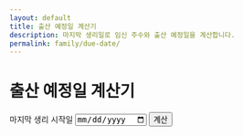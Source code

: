 ```yaml
---
layout: default
title: 출산 예정일 계산기
description: 마지막 생리일로 임신 주수와 출산 예정일을 계산합니다.
permalink: family/due-date/
---
```


# 출산 예정일 계산기
<div class="card" style="max-width:720px;margin:0 auto;">
  <form onsubmit="event.preventDefault();ddCalc();">
    <label>마지막 생리 시작일 <input type="date" id="lmp" required></label>
    <button type="submit">계산</button>
  </form>
  <div id="dd-out" class="note"></div>
</div>

<script>
function ddCalc(){
  const v=document.getElementById('lmp').value; if(!v) return;
  const d=new Date(v); const due=new Date(d); due.setDate(due.getDate()+280); // 40주(280일)
  const now=new Date(); const weeks=Math.floor((now-d)/ (7*24*3600*1000));
  document.getElementById('dd-out').innerText =
    `예정일: ${due.toISOString().slice(0,10)} · 현재 임신 주수(대략): ${weeks}주`;
}
</script>

